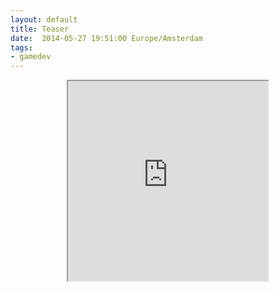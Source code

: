 ```yaml
---
layout: default
title: Teaser
date:  2014-05-27 19:51:00 Europe/Amsterdam
tags: 
- gamedev
---
```

<center>
<iframe id="vineFrame" class="vine-embed" src="https://vine.co/v/MXB66vbIIpL/embed/simple" width="320" height="320" frameborder="2"></iframe><script async src="//platform.vine.co/static/scripts/embed.js" charset="utf-8"></script>
</center>